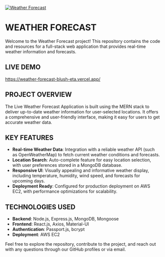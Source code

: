 <a href=""><img src="https://www.pranavportfolio.live/_next/image?url=%2F_next%2Fstatic%2Fmedia%2Fproject3.a557cf73.webp&w=3840&q=75" alt="Weather Forecast"></a>

# WEATHER FORECAST
Welcome to the Weather Forecast project! This repository contains the code and resources for a full-stack web application that provides real-time weather information and forecasts.

## LIVE DEMO
https://weather-forecast-blush-eta.vercel.app/


## PROJECT OVERVIEW
The Live Weather Forecast Application is built using the MERN stack to deliver up-to-date weather information for user-selected locations. It offers a comprehensive and user-friendly interface, making it easy for users to get accurate weather data.

## KEY FEATURES
- **Real-time Weather Data**: Integration with a reliable weather API (such as OpenWeatherMap) to fetch current weather conditions and forecasts.
- **Location Search**: Auto-complete feature for easy location selection, with user preferences stored in a MongoDB database.
- **Responsive UI**: Visually appealing and informative weather display, including temperature, humidity, wind speed, and forecasts for upcoming days.
- **Deployment Ready**: Configured for production deployment on AWS EC2, with performance optimizations for scalability.

## TECHNOLOGIES USED
- **Backend**: Node.js, Express.js, MongoDB, Mongoose
- **Frontend**: React.js, Axios, Material-UI
- **Authentication**: Passport.js, bcrypt
- **Deployment**: AWS EC2



Feel free to explore the repository, contribute to the project, and reach out with any questions through our GitHub profiles or via email.
